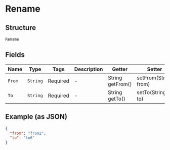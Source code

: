 
# Rename

## Structure

`Rename`

## Fields

| Name | Type | Tags | Description | Getter | Setter |
|  --- | --- | --- | --- | --- | --- |
| `From` | `String` | Required | - | String getFrom() | setFrom(String from) |
| `To` | `String` | Required | - | String getTo() | setTo(String to) |

## Example (as JSON)

```json
{
  "from": "from2",
  "to": "to6"
}
```

